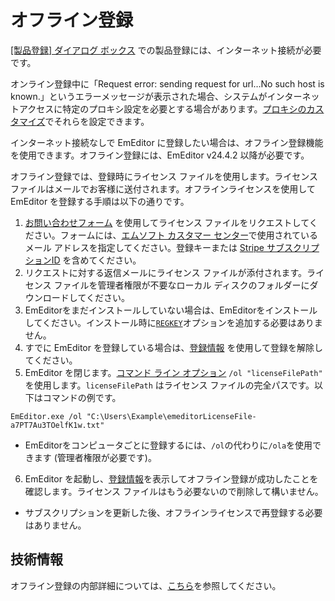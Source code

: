 # オフライン登録

[\[製品登録\] ダイアログ ボックス](../../dlg/regist/index) での製品登録には、インターネット接続が必要です。

オンライン登録中に「Request error: sending request for url…No such host is known.」というエラーメッセージが表示された場合、システムがインターネットアクセスに特定のプロキシ設定を必要とする場合があります。[プロキシのカスタマイズ](../../dlg/customize/proxy/index)でそれらを設定できます。

インターネット接続なしで EmEditor に登録したい場合は、オフライン登録機能を使用できます。オフライン登録には、EmEditor v24.4.2 以降が必要です。

オフライン登録では、登録時にライセンス ファイルを使用します。ライセンス ファイルはメールでお客様に送付されます。オフラインライセンスを使用して EmEditor を登録する手順は以下の通りです。

1. [お問い合わせフォーム](https://jp.emeditor.com/support/#contact) を使用してライセンス ファイルをリクエストしてください。フォームには、[エムソフト カスタマー センター](https://support.emeditor.com/)で使用されているメール アドレスを指定してください。登録キーまたは [Stripe サブスクリプションID](https://support.emeditor.com/ja/account/subscriptions) を含めてください。
2. リクエストに対する返信メールにライセンス ファイルが添付されます。ライセンス ファイルを管理者権限が不要なローカル ディスクのフォルダーにダウンロードしてください。
3. EmEditorをまだインストールしていない場合は、EmEditorをインストールしてください。インストール時に[`REGKEY`](https://jp.emeditor.com/faq/%e3%82%a4%e3%83%b3%e3%82%b9%e3%83%88%e3%83%bc%e3%83%ab-faq/%e3%83%80%e3%82%a4%e3%82%a2%e3%83%ad%e3%82%b0-%e3%83%9c%e3%83%83%e3%82%af%e3%82%b9%e3%82%92%e8%a1%a8%e7%a4%ba%e3%81%9b%e3%81%9a%e3%81%ab-emeditor-%e3%81%ae%e3%82%a4%e3%83%b3%e3%82%b9%e3%83%88%e3%83%bc/)オプションを追加する必要はありません。
4. すでに EmEditor を登録している場合は、[登録情報](../../dlg/registration_info/index) を使用して登録を解除してください。
5. EmEditor を閉じます。[コマンド ライン オプション](https://www.emeditor.org/en/howto/file/file_commandline.html#options) `/ol "licenseFilePath"` を使用します。`licenseFilePath` はライセンス ファイルの完全パスです。以下はコマンドの例です。

```
EmEditor.exe /ol "C:\Users\Example\emeditorLicenseFile-a7PT7Au3TOelfK1w.txt"
```

- EmEditorをコンピュータごとに登録するには、`/ol`の代わりに`/ola`を使用できます (管理者権限が必要です)。

6. EmEditor を起動し、[登録情報](../../dlg/registration_info/index)を表示してオフライン登録が成功したことを確認します。ライセンス ファイルはもう必要ないので削除して構いません。

- サブスクリプションを更新した後、オフラインライセンスで再登録する必要はありません。

## 技術情報

オフライン登録の内部詳細については、[こちら](https://www.emeditor.com/general/new-validation-syst)を参照してください。
